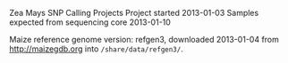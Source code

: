 Zea Mays SNP Calling Projects
Project started 2013-01-03
Samples expected from sequencing core 2013-01-10

Maize reference genome version: refgen3, downloaded 2013-01-04 from http://maizegdb.org into `/share/data/refgen3/`.
